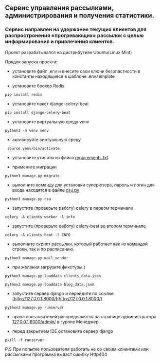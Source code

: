 ## Сервис управления рассылками, администрирования и получения статистики.
### Сервис направлен на удержание текущих клиентов для распростронения «прогревающих» рассылок с целью информирования и привлечения клиентов. 
Проект разрабатывался на дистрибутиве Ubuntu(Linux Mint)

Прядок запуска проекта:

- установите файл .env и внесите свои ключи безопастности в константы находящиеся в шаблоне .env.template

- установите брокер Redis
```angular2html
pip install redis
```
- установите пакет django-celery-beat
```angular2html
pip install django-celery-beat
```
-  установите виртуальную среду venv
```angular2html
python3 -m venv venv
```
- активируйте виртуальную среду
```angular2html
 source venv/bin/activate
```
- установите утилиты из файла [requirements.txt](requirements.txt)

- примените миграции
```angular2html
python3 manage.py migrate
```
- выполните команду для установки суперюзера, пароль и логин для входа находятся в файле [csu.py](clients%2Fmanagement%2Fcommands%2Fcsu.py)
```angular2html
python3 manage.py csu
```
- запустите (проверьте работу) celery в первом терминале
```angular2html
celery -A clients worker -l info
```
- запустите (проверьте работу) celery-beat во втором терминале
```angular2html
celery -A clients beat -l INFO
```
- выполните скрипт рассылки, который работает как из командой строки, так и по расписанию.
```angular2html
python3 manage.py mail_sender
```
- при желании загрузите фикстуры:)
```angular2html
python3 manage.py loaddata clients_data.json
```
```angular2html
python3 manage.py loaddata blog_data.json
```
- запустите сервер django и перейдите по ссылке [http://127.0.0.1:8000/](http://127.0.0.1:8000/)
```angular2html
python3 manage.py runserver
```
- права пользователей распределяются на странице администратора [127.0.0.1:8000/admin/](127.0.0.1:8000/admin/) в гурппе Менеджер 

- перед закрытием IDE остановите сервер django
```angular2html
pkill -f runserver
```
P.S При попытке пользователя работать не со своим клиентами или рассылками программа выдаст ошибку Http404

